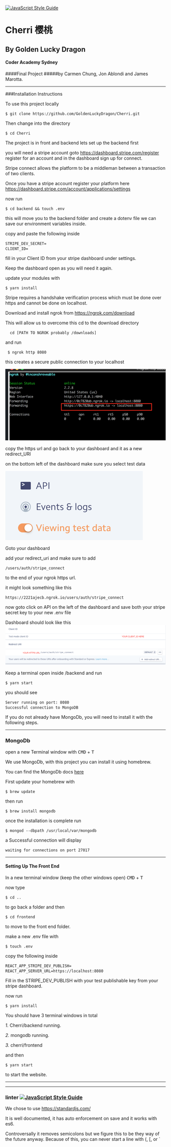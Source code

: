 [![JavaScript Style Guide](https://img.shields.io/badge/code_style-standard-brightgreen.svg)](https://standardjs.com)

# Cherri 樱桃

## By Golden Lucky Dragon

  #### Coder Academy Sydney
  ####Final Project
  #####by Carmen Chung, Jon Ablondi and James Marotta.



---
###Installation Instructions

  To use this project locally

```
$ git clone https://github.com/GoldenLuckyDragon/Cherri.git
```
Then change into the directory  
```
$ cd Cherri
```
The project is in front and backend lets set up the backend first

you will need a stripe account goto https://dashboard.stripe.com/register
register for an account and in the dashboard sign up for connect.

Stripe connect allows the platform to be a middleman between a transaction of two clients.

Once you have a stripe account register your platform here
https://dashboard.stripe.com/account/applications/settings

now run

```
$ cd backend && touch .env
```
this will move you to the backend folder and create a dotenv file we can save our environment variables inside.

copy and paste the following inside
```
STRIPE_DEV_SECRET=
CLIENT_ID=

```
fill in your Client ID from your stripe dashboard under settings.

Keep the dashboard open as you will need it again.

 update your modules with
```
$ yarn install
```
Stripe requires a handshake verification process which must be done over https and cannot be done on localhost.



Download and install ngrok from
https://ngrok.com/download

This will allow us to overcome this
 cd to the download directory

```
  cd [PATH TO NGROK probably /downloads]
```
and run
```
 $ ngrok http 8080
```

this creates a secure public connection to your localhost

![ngrok](/backend/public/ngrok.png)

copy the https url and go back to your dashboard
and it as a new redirect_URI

on the bottom left of the dashboard make sure you select test data

![test_data](backend/public/test_data.png)

Goto your dashboard

add your redirect_uri and make sure to add

```
/users/auth/stripe_connect
```
to the end of your ngrok https url.

it might look something like this
```
https://2221ajecb.ngrok.io/users/auth/stripe_connect

```


now goto click on API on the left of the dashboard and save both your stripe secret key to your new .env file


Dashboard should look like this
![redirect](backend/public/redirect.png)

Keep a terminal open inside /backend
and run
```
$ yarn start
```
 you should see
 ```
 Server running on port: 8080
 Successful connection to MongoDB
 ```




If you do not already have MongoDb, you will need to install it with the following steps.

---
### MongoDb

open a new Terminal window with <kbd>CMD</kbd> + <kbd>T</kbd>

We use MongoDb, with this project you can install it using homebrew.

You can find the MongoDb docs [here](https://docs.mongodb.com/manual/tutorial/install-mongodb-on-os-x/)

First update your homebrew with

```
$ brew update
```

then run
```
$ brew install mongodb
```
once the installation is complete run

```
$ mongod --dbpath /usr/local/var/mongodb
```

a Successful connection will display
```
waiting for connections on port 27017
```


---



#### Setting Up The Front End

In a new terminal window (keep the other windows open)
 <kbd>CMD</kbd>  + <kbd>T</kbd>

now type
```
$ cd ..
```
to go back a folder and then
```
$ cd frontend
```
to move to the front end folder.

make a new .env file with

```
$ touch .env
```

copy the following inside

```
REACT_APP_STRIPE_DEV_PUBLISH=
REACT_APP_SERVER_URL=https://localhost:8080
```
Fill in the STRIPE_DEV_PUBLISH with your test publishable key from your stripe dashboard.

now run
```
$ yarn install
```

You should have 3 terminal windows in total

*1.* Cherri/backend running.

*2.* mongodb running.

*3.* cherri/frontend


and then
```
$ yarn start
```
to start the website.



---
---
### linter [![JavaScript Style Guide](https://img.shields.io/badge/code_style-standard-brightgreen.svg)](https://standardjs.com)

  We chose to use https://standardjs.com/

  It is well documented, it has auto enforcement on save and it works with es6.

  Controversally it removes semicolons but we figure this to be they way of the future anyway.
  Because of this, you can never start a line with (, [, or `
